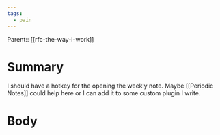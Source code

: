 ```yaml
---
tags:
  - pain
---
```

Parent:: [[rfc-the-way-i-work]]
# Summary 
I should have a hotkey for the opening the weekly note. Maybe [[Periodic Notes]] could help here or I can add it to some custom plugin I write.
# Body

